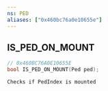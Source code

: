 ```yaml
---
ns: PED
aliases: ["0x460bc76a0e10655e"]
---
```

## IS_PED_ON_MOUNT

```c
// 0x460BC76A0E10655E
bool IS_PED_ON_MOUNT(Ped ped);
```

```
Checks if PedIndex is mounted
```
